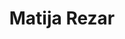 ---
SICRIS: 15295
draft: false
fixName: matija_rezar
lab: Laboratorij za adaptivne sisteme in paralelno procesiranje
labPos: Član laboratorija
location: R2.41 - Laboratorij LASPP
mailInfo: matija.rezar@fri.uni-lj.si
officeHours: null
profName: Matija Rezar
profTitle: Raziskovalec
telephoneInfo: null
title: Matija Rezar
---